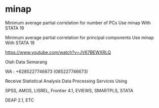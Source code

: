 # minap
Minimum average partial correlation for number of PCs Use minap With STATA 19

Minimum average partial correlation for principal components Use minap With STATA 19

https://www.youtube.com/watch?v=JV67BEWXRLQ

Olah Data Semarang

WA : +6285227746673 (085227746673)

Receive Statistical Analysis Data Processing Services Using

SPSS, AMOS, LISREL, Frontier 4.1, EVIEWS, SMARTPLS, STATA

DEAP 2.1, ETC
